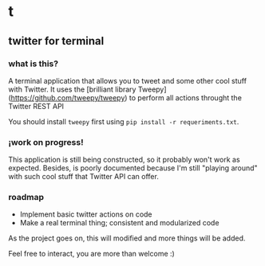 # t
## twitter for terminal

### what is this?
A terminal application that allows you to tweet and some other cool stuff with Twitter.
It uses the [brilliant library Tweepy] (https://github.com/tweepy/tweepy) to perform all actions throught the Twitter REST API

You should install `tweepy` first using `pip install -r requeriments.txt`.

### ¡work on progress!
This application is still being constructed, so it probably won't work as expected. Besides, is poorly documented because I'm still "playing around" with such cool stuff that Twitter API can offer.

### roadmap
- Implement basic twitter actions on code
- Make a real terminal thing; consistent and modularized code

As the project goes on, this will modified and more things will be added.

Feel free to interact, you are more than welcome :)

